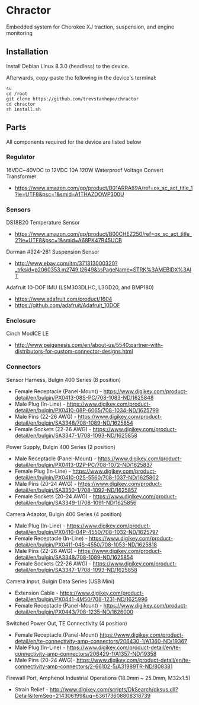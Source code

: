 # Chractor
Embedded system for Cherokee XJ traction, suspension, and engine monitoring

## Installation
Install Debian Linux 8.3.0 (headless) to the device.

Afterwards, copy-paste the following in the device's terminal:

    su
    cd /root
    git clone https://github.com/trevstanhope/chractor
    cd chractor
    sh install.sh

## Parts
All components required for the device are listed below

### Regulator
16VDC~40VDC to 12VDC 10A 120W Waterproof Voltage Convert Transformer

* https://www.amazon.com/gp/product/B01ARRA69A/ref=ox_sc_act_title_1?ie=UTF8&psc=1&smid=A1THAZDOWP300U

### Sensors
DS18B20 Temperature Sensor

* https://www.amazon.com/gp/product/B00CHEZ250/ref=ox_sc_act_title_2?ie=UTF8&psc=1&smid=A68PK47R45UCB

Dorman #924-261 Suspension Sensor

* http://www.ebay.com/itm/371313000320?_trksid=p2060353.m2749.l2649&ssPageName=STRK%3AMEBIDX%3AIT

Adafruit 10-DOF IMU (LSM303DLHC, L3GD20, and BMP180)

* https://www.adafruit.com/product/1604
* https://github.com/adafruit/Adafruit_10DOF

### Enclosure
Cinch ModICE LE

* http://www.peigenesis.com/en/about-us/5540:partner-with-distributors-for-custom-connector-designs.html

### Connectors
Sensor Harness, Bulgin 400 Series (8 position)

* Female Receptacle (Panel-Mount) - https://www.digikey.com/product-detail/en/bulgin/PX0413-08S-PC/708-1083-ND/1625848
* Male Plug (In-Line) - https://www.digikey.com/product-detail/en/bulgin/PX0410-08P-6065/708-1034-ND/1625799
* Male Pins (22-26 AWG) - https://www.digikey.com/product-detail/en/bulgin/SA3348/708-1089-ND/1625854
* Female Sockets (22-26 AWG) - https://www.digikey.com/product-detail/en/bulgin/SA3347-1/708-1093-ND/1625858

Power Supply, Bulgin 400 Series (2 position)

* Male Receptacle (Panel-Mount) - https://www.digikey.com/product-detail/en/bulgin/PX0413-02P-PC/708-1072-ND/1625837
* Female Plug (In-Line) - https://www.digikey.com/product-detail/en/bulgin/PX0410-02S-5560/708-1037-ND/1625802
* Male Pins (20-24 AWG) - https://www.digikey.com/product-detail/en/bulgin/SA3350-1/708-1092-ND/1625857
* Female Sockets (20-24 AWG) - https://www.digikey.com/product-detail/en/bulgin/SA3349-1/708-1091-ND/1625856

Camera Adaptor, Bulgin 400 Series (4 position)

* Male Plug (In-Line) - https://www.digikey.com/product-detail/en/bulgin/PX0410-04P-4550/708-1032-ND/1625797
* Female Receptacle (In-Line) - https://www.digikey.com/product-detail/en/bulgin/PX0411-04S-4550/708-1053-ND/1625818
* Male Pins (22-26 AWG) - https://www.digikey.com/product-detail/en/bulgin/SA3348/708-1089-ND/1625854
* Female Sockets (22-26 AWG) - https://www.digikey.com/product-detail/en/bulgin/SA3347-1/708-1093-ND/1625858

Camera Input, Bulgin Data Series (USB Mini)

* Extension Cable - https://www.digikey.com/product-detail/en/bulgin/PX0441-4M50/708-1231-ND/1625996
* Female Receptacle (Panel-Mount) - https://www.digikey.com/product-detail/en/bulgin/PX0443/708-1235-ND/1626000

Switched Power Out, TE Connectivity (4 position)

* Female Receptacle (Panel-Mount) https://www.digikey.com/product-detail/en/te-connectivity-amp-connectors/206430-1/A1360-ND/19367
* Male Plug (In-Line) - https://www.digikey.com/product-detail/en/te-connectivity-amp-connectors/206429-1/A1357-ND/19358
* Male Pins (20-24 AWG)- https://www.digikey.com/product-detail/en/te-connectivity-amp-connectors/2-66102-5/A31989TR-ND/808381

Firewall Port, Amphenol Industrial Operations (18.0mm ~ 25.0mm, M32x1.5)

* Strain Relief - http://www.digikey.com/scripts/DkSearch/dksus.dll?Detail&itemSeq=214306199&uq=636173608808318739
